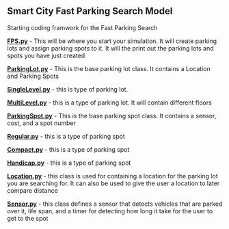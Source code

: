 ## Smart City Fast Parking Search Model
Starting coding framwork for the Fast Parking Search

[**FPS.py**](../code/FPS_system/FPS.py) - This will be where you start your simulation. It will create parking lots and assign parking spots to it. It will the print out the parking lots and spots you have just created

[**ParkingLot.py**](../code/FPS_system/ParkingLot.py) - This is the base parking lot class. It contains a Location and Parking Spots

[**SingleLevel.py**](../code/FPS_system/SingleLevel.py) - this is type of parking lot. 

[**MultiLevel.py**](../code/FPS_system/MultiLevel.py) - this is a type of parking lot. It will contain different floors

[**ParkingSpot.py**](../code/FPS_system/ParkingSpot.py) - This is the base parking spot class. It contains a sensor, cost, and a spot number

[**Regular.py**](../code/FPS_system/Regular.py) - this is a type of parking spot

[**Compact.py**](../code/FPS_system/Compact.py) - this is a type of parking spot

[**Handicap.py**](../code/FPS_system/Handicap.py) - this is a type of parking spot

[**Location.py**](../code/FPS_system/Location.py) - this class is used for containing a location for the parking lot you are searching for. It can also be used to give the user a location to later compare distance

[**Sensor.py**](../code/FPS_system/Sensor.py) - this class defines a sensor that detects vehicles that are parked over it, life span, and a timer for detecting how long it take for the user to get to the spot